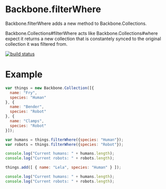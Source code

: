 # Backbone.filterWhere

Backbone.filterWhere adds a new method to Backbone.Collections.

Backbone.Collections#filterWhere acts like Backbone.Collections#where expect it returns
a new collection that is constantely synced to the original collection it was filtered
from.

[![build status](https://secure.travis-ci.org/morganrallen/Backbone.filterWhere)](http://travis-ci.org/morganrallen/Backbone.filterWhere)

# Example

```js
var things = new Backbone.Collection([{
  name: "Fry",
  species: "Human"
}, {
  name: "Bender",
  species: "Robot"
}, {
  name: "Clamps",
  species: "Robot"
}]);

var humans = things.filterWhere({species: "Human"});
var robots = things.filterWhere({species: "Robot"});

console.log("Current humans: " + humans.length);
console.log("Current robots: " + robots.length);

things.add([ { name: "Lela", species: "Human" } ]);

console.log("Current humans: " + humans.length);
console.log("Current robots: " + robots.length);
```

